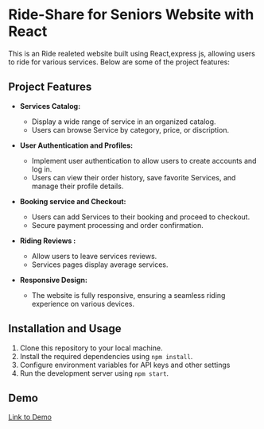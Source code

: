 # Ride-Share for Seniors Website with React

This is an Ride realeted website built using React,express js, allowing users to ride for various services. Below are some of the project features:

## Project Features

- **Services Catalog:**
  - Display a wide range of service in an organized catalog.
  - Users can browse Service by category, price, or discription.

- **User Authentication and Profiles:**
  - Implement user authentication to allow users to create accounts and log in.
  - Users can view their order history, save favorite Services, and manage their profile details.

- **Booking service and Checkout:**
  - Users can add Services to their booking and proceed to checkout.
  - Secure payment processing and order confirmation.

- **Riding Reviews :**
  - Allow users to leave services reviews.
  - Services pages display average services.  

- **Responsive Design:**
  - The website is fully responsive, ensuring a seamless riding experience on various devices.
## Installation and Usage

1. Clone this repository to your local machine.
2. Install the required dependencies using `npm install`.
3. Configure environment variables for API keys and other settings
4. Run the development server using `npm start`.

## Demo

[Link to Demo](https://odd-self.surge.sh)


